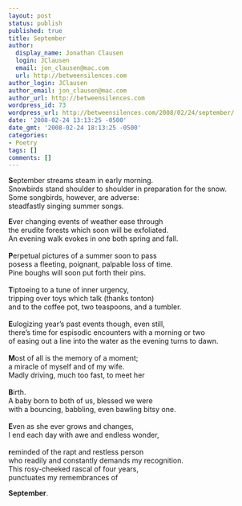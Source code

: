 ```yaml
---
layout: post
status: publish
published: true
title: September
author:
  display_name: Jonathan Clausen
  login: JClausen
  email: jon_clausen@mac.com
  url: http://betweensilences.com
author_login: JClausen
author_email: jon_clausen@mac.com
author_url: http://betweensilences.com
wordpress_id: 73
wordpress_url: http://betweensilences.com/2008/02/24/september/
date: '2008-02-24 13:13:25 -0500'
date_gmt: '2008-02-24 18:13:25 -0500'
categories:
- Poetry
tags: []
comments: []
---
```

<p><strong>S</strong>eptember streams steam in early morning.<br />
Snowbirds stand shoulder to shoulder in preparation for the snow.<br />
Some songbirds, however, are adverse:<br />
steadfastly singing summer songs.</p>
<p><strong>E</strong>ver changing events of weather ease through<br />
the erudite forests which soon will be exfoliated.<br />
An evening walk evokes in one both spring and fall.<br />
<strong><br /></strong><strong>P</strong>erpetual pictures of a summer soon to pass<br />
posess a fleeting, poignant, palpable loss of time.<br />
Pine boughs will soon put forth their pins.<strong><br /></strong> <strong><br /></strong><strong>T</strong>iptoeing to a tune of inner urgency,<br />
tripping over toys which talk (thanks tonton)<br />
and to the coffee pot, two teaspoons, and a tumbler.<br />
<strong><br /></strong><strong>E</strong>ulogizing year’s past events though, even still,<br />
there’s time for espisodic encounters with a morning or two<br />
of easing out a line into the water as the evening turns to dawn.<br />
<strong><br /></strong><strong>M</strong>ost of all is the memory of a moment;<br />
a miracle of myself and of my wife.<br />
Madly driving, much too fast, to meet her<br />
<strong><br /></strong><strong>B</strong>irth.<br />
A baby born to both of us, blessed we were<br />
with a bouncing, babbling, even bawling bitsy one.<br />
<strong><br /></strong><strong>E</strong>ven as she ever grows and changes,<br />
I end each day with awe and endless wonder,<br />
<strong><br /></strong><strong>r</strong>eminded of the rapt and restless person<br />
who readily and constantly demands my recognition.<br />
This rosy-cheeked rascal of four years,<br />
punctuates my remembrances of</p>
<p><strong>September</strong>.</p>

